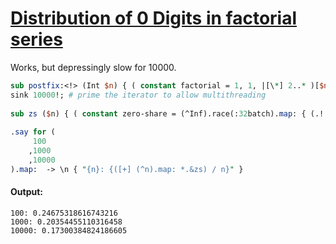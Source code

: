 [1]: https://rosettacode.org/wiki/Distribution_of_0_Digits_in_factorial_series

# [Distribution of 0 Digits in factorial series][1]

Works, but depressingly slow for 10000.

```perl
sub postfix:<!> (Int $n) { ( constant factorial = 1, 1, |[\*] 2..* )[$n] }
sink 10000!; # prime the iterator to allow multithreading
 
sub zs ($n) { ( constant zero-share = (^Inf).race(:32batch).map: { (.!.comb.Bag){'0'} / .!.chars } )[$n+1] }
 
.say for (
     100
    ,1000
    ,10000
).map:  -> \n { "{n}: {([+] (^n).map: *.&zs) / n}" }
```

#### Output:
```
100: 0.24675318616743216
1000: 0.20354455110316458
10000: 0.17300384824186605
```
